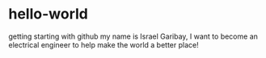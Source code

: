 # hello-world
getting starting with github
my name is Israel Garibay, I want to become an electrical engineer to help make the world a better place!
